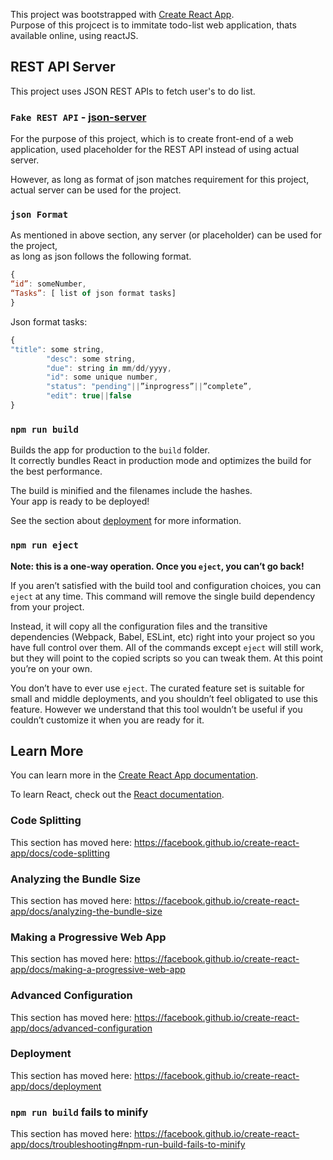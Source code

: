 This project was bootstrapped with [Create React App](https://github.com/facebook/create-react-app).<br />
Purpose of this projcect is to immitate todo-list web application, thats available online, using reactJS.

## REST API Server

This project uses JSON REST APIs to fetch user's to do list.

### `Fake REST API` - [json-server](https://www.npmjs.com/package/json-server)

For the purpose of this project, which is to create front-end of a web application,
used placeholder for the REST API instead of using actual server.<br />

However, as long as format of json matches requirement for this project, actual server can be used for the project.

### `json Format`

As mentioned in above section, any server (or placeholder) can be used for the project,<br />
as long as json follows the following format.

```javascript
{
“id”: someNumber,
“Tasks”: [ list of json format tasks]
}
```
Json format tasks:
```javascript
{
"title": some string,
      	"desc": some string,
      	"due": string in mm/dd/yyyy,
      	"id": some unique number,
      	"status": "pending"||”inprogress”||”complete”,
      	"edit": true||false
}

```


### `npm run build`

Builds the app for production to the `build` folder.<br />
It correctly bundles React in production mode and optimizes the build for the best performance.

The build is minified and the filenames include the hashes.<br />
Your app is ready to be deployed!

See the section about [deployment](https://facebook.github.io/create-react-app/docs/deployment) for more information.

### `npm run eject`

**Note: this is a one-way operation. Once you `eject`, you can’t go back!**

If you aren’t satisfied with the build tool and configuration choices, you can `eject` at any time. This command will remove the single build dependency from your project.

Instead, it will copy all the configuration files and the transitive dependencies (Webpack, Babel, ESLint, etc) right into your project so you have full control over them. All of the commands except `eject` will still work, but they will point to the copied scripts so you can tweak them. At this point you’re on your own.

You don’t have to ever use `eject`. The curated feature set is suitable for small and middle deployments, and you shouldn’t feel obligated to use this feature. However we understand that this tool wouldn’t be useful if you couldn’t customize it when you are ready for it.

## Learn More

You can learn more in the [Create React App documentation](https://facebook.github.io/create-react-app/docs/getting-started).

To learn React, check out the [React documentation](https://reactjs.org/).

### Code Splitting

This section has moved here: https://facebook.github.io/create-react-app/docs/code-splitting

### Analyzing the Bundle Size

This section has moved here: https://facebook.github.io/create-react-app/docs/analyzing-the-bundle-size

### Making a Progressive Web App

This section has moved here: https://facebook.github.io/create-react-app/docs/making-a-progressive-web-app

### Advanced Configuration

This section has moved here: https://facebook.github.io/create-react-app/docs/advanced-configuration

### Deployment

This section has moved here: https://facebook.github.io/create-react-app/docs/deployment

### `npm run build` fails to minify

This section has moved here: https://facebook.github.io/create-react-app/docs/troubleshooting#npm-run-build-fails-to-minify
